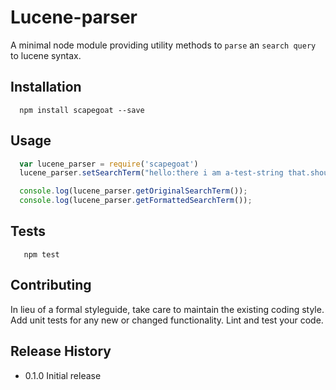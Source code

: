 Lucene-parser
=========

A minimal node module providing utility methods to `parse` an `search query` to lucene syntax.

## Installation

```shell
  npm install scapegoat --save
```

## Usage

```js
  var lucene_parser = require('scapegoat')
  lucene_parser.setSearchTerm("hello:there i am a-test-string that.should.become lucne_firendly");

  console.log(lucene_parser.getOriginalSearchTerm());
  console.log(lucene_parser.getFormattedSearchTerm());
```

## Tests

```shell
   npm test
```

## Contributing

In lieu of a formal styleguide, take care to maintain the existing coding style.
Add unit tests for any new or changed functionality. Lint and test your code.

## Release History

* 0.1.0 Initial release
